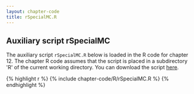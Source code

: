 ```yaml
---
layout: chapter-code
title: rSpecialMC.R
---
```


## Auxiliary script rSpecialMC
The auxiliary script `rSpecialMC.R` below is loaded in the R code for chapter 12.
The chapter R code assumes that the script is placed in a subdirectory 'R' of the current working directory.
You can download the script <a href='https://raw.githubusercontent.com/spatstat/book/gh-pages/_includes/chapter-code/R/rSpecialMC.R' target=_blank>here</a>.

{% highlight r %}
{% include chapter-code/R/rSpecialMC.R %}
{% endhighlight %}
